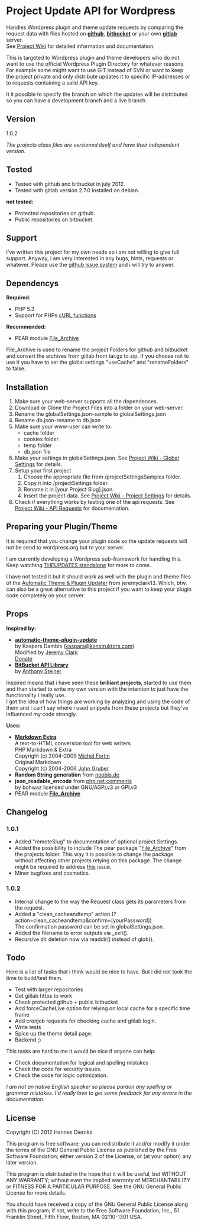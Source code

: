 Project Update API for Wordpress
================================

Handles Wordpress plugin and theme update requests by comparing the 
request data with files hosted on **[github](https://github.com/)**, 
**[bitbucket](https://bitbucket.org/)** or your own **[gitlab](http://gitlabhq.com/)** server.  
See [Project Wiki](https://github.com/Xiphe/WP-Project-Update-API/wiki)
for detailed information and documentation.

This is targeted to Wordpress plugin and theme developers who do not
want to use the official Wordpress Plugin Directory for whatever
reasons.  
For example some might want to use GIT instead of SVN or want to
keep the project private and only distribute updates it to specific
IP-addresses or to requests containing a valid API key.

It it possible to specify the branch on which the updates will be
distributed so you can have a development branch and a live branch.


Version
-------

1.0.2

_The projects class files are versioned itself and have their independent version._


Tested
------

* Tested with github and bitbucket in july 2012.
* Tested with gitlab version 2.7.0 installed on debian.

**not tested:**
* Protected repositories on github.
* Public repositories on bitbucket.


Support
-------

I've written this project for my own needs so i am not willing to give
full support. Anyway, i am very interested in any bugs, hints, requests
or whatever. Please use the [github issue system](https://github.com/Xiphe/WP-Project-Update-API/issues)
and i will try to answer.


Dependencys
-----------

**Required:**
* PHP 5.3
* Support for PHPs [cURL functions](http://www.php.net/manual/ref.curl.php)

**Recommended:**
* PEAR module [File_Archive](http://pear.php.net/package/File_Archive/redirected)

File_Archive is used to rename the project Folders for github and bitbucket
and convert the archives from gitlab from tar.gz to zip.
If you choose not to use it you have to set the global settings "useCache"
and "renameFolders" to false.


Installation
------------

1. Make sure your web-server supports all the dependences.
2. Download or Clone the Project Files into a folder on your web-server.
3. Rename the globalSettings.json-sample to globalSettings.json
4. Rename db.json-rename to db.json
5. Make sure your www-user can write to:
   * cache folder
   * cookies folder
   * temp folder
   * db.json file
6. Make your settings in globalSettings.json.
   See [Project Wiki - Global Settings](https://github.com/Xiphe/WP-Project-Update-API/wiki/Global-Settings)
   for details.
7. Setup your first project
	1. Choose the appropriate file from /projectSettingsSamples folder.
	2. Copy it into /projectSettings folder.
	3. Rename it in [your Project Slug].json.
	4. Insert the project data.
       See [Project Wiki - Project Settings](https://github.com/Xiphe/WP-Project-Update-API/wiki/Project-Settings)
       for details.
8. Check if everything works by testing one of the api requests.
   See [Project Wiki - API Requests](https://github.com/Xiphe/WP-Project-Update-API/wiki/API-Requests)
   for documentation.


Preparing your Plugin/Theme
---------------------------

It is required that you change your plugin code so the update requests
will not be send to wordpress.org but to your server.

I am currently developing a Wordpress sub-framework for handling this.
Keep watching [THEUPDATES standalone](https://github.com/Xiphe/-THE-UPDATES-standalone)
for more to come.

I have not tested it but it should work as well with the plugin and 
theme files of the [Automatic Theme & Plugin Updater](https://github.com/jeremyclark13/automatic-theme-plugin-update) from jeremyclark13.
Which, btw. can also be a great alternative to this project if you 
want to keep your plugin code completely on your server.


Props
-----

**Inspired by:**
* **[automatic-theme-plugin-update](https://github.com/jeremyclark13/automatic-theme-plugin-update)**  
  by Kaspars Dambis (kaspars@konstruktors.com)  
  Modified by [Jeremy Clark](http://clark-technet.com)  
  [Donate](https://www.paypal.com/cgi-bin/webscr?cmd=_s-xclick&hosted_button_id=73N8G8UPGDG2Q)
* **[BitBucket API Library](https://bitbucket.org/steinerd/bitbucket-api-library/overview)**  
  by [Anthony Steiner](http://steinerd.com)

Inspired means that i have seen these **brilliant projects**, started to use them
and than started to write my own version with the intention to just have the
functionality i really use.  
I got the idea of how things are working by analyzing and using the code of
them and i can't say where i used snippets from these projects but they've
influenced my code strongly.

**Uses:**
* **[Markdown Extra](http://michelf.ca/projects/php-markdown/extra/)**  
  A text-to-HTML conversion tool for web writers  
  PHP Markdown & Extra  
  Copyright (c) 2004-2009 [Michel Fortin](http://michelf.com/projects/php-markdown/)  
  Original Markdown  
  Copyright (c) 2004-2006 [John Gruber](http://daringfireball.net/projects/markdown/)
* **Random String generation** from [noobis.de](http://www.noobis.de/developer/141-php-random-string-erzeugen.html)
* **json_readable_encode** from [php.net comments](http://www.php.net/manual/de/function.json-encode.php#102091)  
  by bohwaz licensed under GNU/AGPLv3 or GPLv3
* PEAR module **[File_Archive](http://pear.php.net/package/File_Archive/redirected)**

Changelog
---------


### 1.0.1
* Added "remoteSlug" to documentation of optional project Settings.
* Added the possibility to include The pear package "[File_Archive](http://pear.php.net/package/File_Archive/redirected)" from the projects folder. This way it is possible to change the package
without affecting other projects relying on this package.
The change might be required to address [this](https://github.com/Xiphe/WP-Project-Update-API/issues/1) issue.
* Minor bugfixes and cosmetics.

### 1.0.2
* Internal change to the way the Request class gets its parameters from the request.
* Added a "clean\_cacheandtemp" action (?action=clean_cacheandtemp&confirm=[yourPassword])  
  The confirmation password can be set in globalSettings.json.
* Added the filename to error outputs via _exit().
* Recursive dir deletion now via readdir() instead of glob().

Todo
----

Here is a list of tasks that i think would be nice to have.
But i did not took the time to build/test them.

 * Test with larger repositories
 * Get gitlab https to work
 * Check protected github + public bitbucket
 * Add forceCacheLive option for relying on local cache for a specific time frame
 * Add cronjob requests for checking cache and gitlab login.
 * Write tests
 * Spice up the theme detail page.
 * Backend ;)


This tasks are hard to me it would be nice if anyone can help:

 * Check documentation for logical and spelling mistakes
 * Check the code for security issues.
 * Check the code for logic optimization.

_I am not an native English speaker so please pardon any spelling or grammar mistakes._
_I'd really love to get some feedback for any errors in the documentation._


License
-------

Copyright (C) 2012 Hannes Diercks

This program is free software; you can redistribute it and/or modify
it under the terms of the GNU General Public License as published by
the Free Software Foundation; either version 2 of the License, or
(at your option) any later version.

This program is distributed in the hope that it will be useful,
but WITHOUT ANY WARRANTY; without even the implied warranty of
MERCHANTABILITY or FITNESS FOR A PARTICULAR PURPOSE.  See the
GNU General Public License for more details.

You should have received a copy of the GNU General Public License along
with this program; if not, write to the Free Software Foundation, Inc.,
51 Franklin Street, Fifth Floor, Boston, MA 02110-1301 USA.